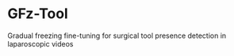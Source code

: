 # GFz-Tool
Gradual freezing fine-tuning for surgical tool presence detection in laparoscopic videos
